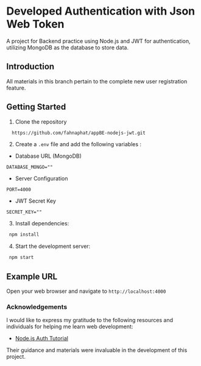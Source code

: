 # Developed Authentication with Json Web Token
A project for Backend practice using Node.js and JWT for authentication, utilizing MongoDB as the database to store data.

## Introduction
All materials in this branch pertain to the complete new user registration feature.

## Getting Started

 1. Clone the repository
```sh 
  https://github.com/fahnaphat/appBE-nodejs-jwt.git 
  ```
 2. Create a `.env` file and add the following variables :
 - Database URL (MongoDB)
 ```
 DATABASE_MONGO=""
 ```
 - Server Configuration
 ```
 PORT=4000
 ```
 - JWT Secret Key
 ```
 SECRET_KEY=""
 ```

 3. Install dependencies:
```sh
 npm install
 ```

 4. Start the development server:
```sh
 npm start
 ```

## Example URL
Open your web browser and navigate to `http://localhost:4000`

### Acknowledgements
I would like to express my gratitude to the following resources and individuals for helping me learn web development: 
- [Node.js Auth Tutorial](https://youtube.com/playlist?list=PL4cUxeGkcC9iqqESP8335DA5cRFp8loyp&si=7H-MFutM9fYKZyaf)

Their guidance and materials were invaluable in the development of this project.
